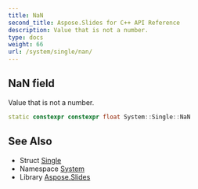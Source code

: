 ```yaml
---
title: NaN
second_title: Aspose.Slides for C++ API Reference
description: Value that is not a number.
type: docs
weight: 66
url: /system/single/nan/
---
```

## NaN field


Value that is not a number.

```cpp
static constexpr constexpr float System::Single::NaN
```

## See Also

* Struct [Single](../)
* Namespace [System](../../)
* Library [Aspose.Slides](../../../)